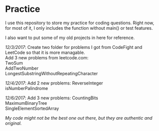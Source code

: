 # Practice

I use this repository to store my practice for coding questions. Right now, for most of it, I only includes the function without main() or test features.

I also want to put some of my old projects in here for reference.

_12/3/2017_: 
Create two folder for problems I got from CodeFight and LeetCode so that it is more managable.  
Add 3 new problems from leetcode.com:   
    TwoSum  
    AddTwoNumber  
    LongestSubstringWithoutRepeatingCharacter  

_12/4/2017_:
Add 2 new problems:
	ReverseInteger  
	isNumberPalindrome  

_12/6/2017_:
Add 3 new problems:
	CountingBits  
	MaximumBinaryTree  
	SingleElementSortedArray  
	
	
_My code might not be the best one out there, but they are authentic and original._
